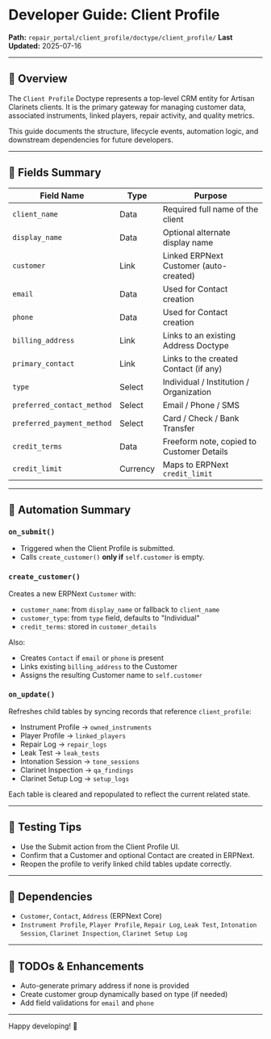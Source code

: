 # Developer Guide: Client Profile

**Path:** `repair_portal/client_profile/doctype/client_profile/`
**Last Updated:** 2025-07-16

---

## 📘 Overview
The `Client Profile` Doctype represents a top-level CRM entity for Artisan Clarinets clients. It is the primary gateway for managing customer data, associated instruments, linked players, repair activity, and quality metrics.

This guide documents the structure, lifecycle events, automation logic, and downstream dependencies for future developers.

---

## 🧩 Fields Summary

| Field Name                 | Type     | Purpose                                     |
|---------------------------|----------|---------------------------------------------|
| `client_name`             | Data     | Required full name of the client            |
| `display_name`            | Data     | Optional alternate display name             |
| `customer`                | Link     | Linked ERPNext Customer (auto-created)      |
| `email`                   | Data     | Used for Contact creation                   |
| `phone`                   | Data     | Used for Contact creation                   |
| `billing_address`         | Link     | Links to an existing Address Doctype        |
| `primary_contact`         | Link     | Links to the created Contact (if any)       |
| `type`                    | Select   | Individual / Institution / Organization     |
| `preferred_contact_method`| Select   | Email / Phone / SMS                         |
| `preferred_payment_method`| Select   | Card / Check / Bank Transfer                |
| `credit_terms`            | Data     | Freeform note, copied to Customer Details   |
| `credit_limit`            | Currency | Maps to ERPNext `credit_limit`              |

---

## 🧠 Automation Summary

### `on_submit()`
- Triggered when the Client Profile is submitted.
- Calls `create_customer()` **only if** `self.customer` is empty.

### `create_customer()`
Creates a new ERPNext `Customer` with:
- `customer_name`: from `display_name` or fallback to `client_name`
- `customer_type`: from `type` field, defaults to "Individual"
- `credit_terms`: stored in `customer_details`

Also:
- Creates `Contact` if `email` or `phone` is present
- Links existing `billing_address` to the Customer
- Assigns the resulting Customer name to `self.customer`

### `on_update()`
Refreshes child tables by syncing records that reference `client_profile`:
- Instrument Profile → `owned_instruments`
- Player Profile → `linked_players`
- Repair Log → `repair_logs`
- Leak Test → `leak_tests`
- Intonation Session → `tone_sessions`
- Clarinet Inspection → `qa_findings`
- Clarinet Setup Log → `setup_logs`

Each table is cleared and repopulated to reflect the current related state.

---

## 🧪 Testing Tips
- Use the Submit action from the Client Profile UI.
- Confirm that a Customer and optional Contact are created in ERPNext.
- Reopen the profile to verify linked child tables update correctly.

---

## 🔗 Dependencies
- `Customer`, `Contact`, `Address` (ERPNext Core)
- `Instrument Profile`, `Player Profile`, `Repair Log`, `Leak Test`, `Intonation Session`, `Clarinet Inspection`, `Clarinet Setup Log`

---

## 🧹 TODOs & Enhancements
- Auto-generate primary address if none is provided
- Create customer group dynamically based on type (if needed)
- Add field validations for `email` and `phone`

---

Happy developing! 🎷